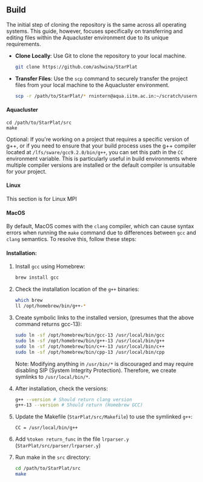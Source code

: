 ## Build

The initial step of cloning the repository is the same across all operating systems. This guide, however, focuses specifically on transferring and editing files within the Aquacluster environment due to its unique requirements.

- **Clone Locally**: Use Git to clone the repository to your local machine.
   ```bash
   git clone https://github.com/ashwina/StarPlat
   ```


- **Transfer Files**: Use the `scp` command to securely transfer the project files from your local machine to the Aquacluster environment.
   ```bash
   scp -r /path/to/StarPlat/* rnintern@aqua.iitm.ac.in:~/scratch/username
   ```


#### Aquacluster

```
cd /path/to/StarPlat/src
make
```
Optional: If you're working on a project that requires a specific version of g++, or if you need to ensure that your build process uses the g++ compiler located at `/lfs/sware/gcc9.2.0/bin/g++`, you can set this path in the `CC` environment variable. This is particularly useful in build environments where multiple compiler versions are installed or the default compiler is unsuitable for your project.

#### Linux
This section is for Linux MPI

#### MacOS

By default, MacOS comes with the `clang` compiler, which can cause syntax errors when running the `make` command due to differences between `gcc` and `clang` semantics. To resolve this, follow these steps:

#### Installation:

1. Install `gcc` using Homebrew:

   ```sh
   brew install gcc
   ```

2. Check the installation location of the `g++` binaries:

   ```sh
   which brew
   ll /opt/homebrew/bin/g++-*
   ```

3. Create symbolic links to the installed version, (presumes that the above command returns gcc-13):

   ```sh
   sudo ln -sf /opt/homebrew/bin/gcc-13 /usr/local/bin/gcc
   sudo ln -sf /opt/homebrew/bin/g++-13 /usr/local/bin/g++
   sudo ln -sf /opt/homebrew/bin/c++-13 /usr/local/bin/c++
   sudo ln -sf /opt/homebrew/bin/cpp-13 /usr/local/bin/cpp
   ```

   Note: Modifying anything in `/usr/bin/*` is discouraged and may require disabling SIP (System Integrity Protection). Therefore, we create symlinks to `/usr/local/bin/*`.

4. After installation, check the versions:

   ```sh
   g++ --version # Should return clang version
   g++-13 --version # Should return (Homebrew GCC)
   ```

5. Update the Makefile (`StarPlat/src/Makefile`) to use the symlinked `g++`:

   ```make
   CC = /usr/local/bin/g++
   ```
6. Add `%token return_func` in the file `lrparser.y` (`StarPlat/src/parser/lrparser.y`)

7. Run make in the `src` directory:

   ```sh
   cd /path/to/StarPlat/src
   make
   ```